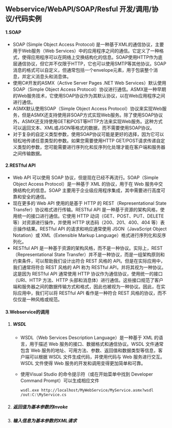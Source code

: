 ## Webservice/WebAPI/SOAP/Resful  开发/调用/协议/代码实例

#### 1.SOAP

- SOAP (Simple Object Access Protocol) 是一种基于XML的通信协议，主要用于Web服务（Web Services）中的应用程序之间的通信。它定义了一种格式，使得应用程序可以在网络上交换结构化的信息。SOAP使用HTTP作为底层通信协议，但它并不仅限于HTTP，它也可以使用SMTP等其他协议。SOAP消息的格式可以自定义，但通常包括一个envelope元素，用于包装整个消息，并定义消息头和消息体。
- 使用C#开发的ASMX（Active Server Pages .NET Web Services）默认使用SOAP（Simple Object Access Protocol）协议进行通信。ASMX是一种早期的Web服务技术，它使用SOAP协议作为其默认协议，以在Web应用程序之间进行通信。
- ASMX默认使用SOAP（Simple Object Access Protocol）协议来实现Web服务，但是ASMX还支持使用非SOAP方式实现Web服务。除了使用SOAP协议外，ASMX还支持使用GET和POST等HTTP方法来实现Web服务。这种方式可以返回文本、XML或JSON等格式的数据，而不需要使用SOAP协议。
- 对于复杂的自定义类型参数，使用SOAP协议可能是更好的选择，因为它可以轻松地传递任意类型的参数。如果您需要使用HTTP GET/POST请求传递自定义类型的参数，您可能需要进行序列化和反序列化处理才能在客户端和服务器之间传输数据。



#### 2.RESTful API

- Web API 可以使用 SOAP 协议，但是现在已经不再流行。SOAP（Simple Object Access Protocol）是一种基于 XML 的协议，用于在 Web 服务中交换结构化的信息。SOAP 主要用于企业级应用程序集成，其中需要进行高度可靠和安全的通信。
- 现在更多的 Web API 使用的是基于 HTTP 的 REST（Representational State Transfer）协议格式进行传输。RESTful API 是一种基于资源的架构风格，使用统一的接口进行通信。它使用 HTTP 动词（GET、POST、PUT、DELETE 等）对资源进行操作，并使用 HTTP 状态码（200、201、400、404 等）表示操作结果。RESTful API 的请求和响应通常使用 JSON（JavaScript Object Notation）或 XML（Extensible Markup Language）格式进行序列化和反序列化。
- RESTful API 是一种基于资源的架构风格，而不是一种协议。实际上，REST（Representational State Transfer）并不是一种协议，而是一组架构原则和约束条件，可以帮助我们设计出符合 REST 风格的 API。但是在实际应用中，我们通常将符合 REST 风格的 API 称为 RESTful API，并将其视为一种协议。这是因为 RESTful API 通常使用 HTTP 协议作为通信协议，使用统一的接口（URI、HTTP 方法、HTTP 头部和消息体）进行通信。这些接口规范了客户端和服务器之间的数据传输方式和格式，因此也被视为一种协议。因此，在实际应用中，我们可以将 RESTful API 看作是一种符合 REST 风格的协议，而不仅仅是一种风格或规范。



#### 3.Webservice的调用

1. ##### **WSDL**

   - WSDL（Web Services Description Language）是一种基于 XML 的语言，用于描述 Web 服务的接口、数据格式和通信协议。WSDL 文件通常包含 Web 服务的地址、可用方法、参数、返回值和数据类型等信息，客户端可以根据 WSDL 文件生成代码，并使用代码与 Web 服务进行交互。WSDL 文件使得 Web 服务的开发和调用变得更加简单和可靠。

   - 使用Visual Studio 的命令提示符（或在开始菜单中找到 Developer Command Prompt）可以生成相应文件

     ```
     wsdl.exe http://localhost/MyWebService/MyService.asmx?wsdl /out:C:\MyService.cs
     ```

   

2. ##### 返回值为基本参数的Invoke

3. ##### 输入信息为基本参数的XML请求

##### 
